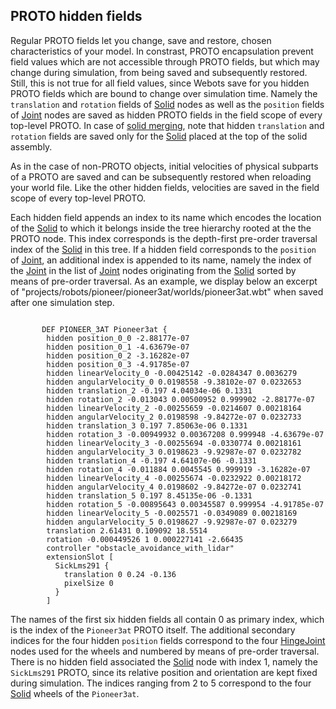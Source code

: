 ## PROTO hidden fields

Regular PROTO fields let you change, save and restore, chosen characteristics of
your model. In constrast, PROTO encapsulation prevent field values which are not
accessible through PROTO fields, but which may change during simulation, from
being saved and subsequently restored. Still, this is not true for all field
values, since Webots save for you hidden PROTO fields which are bound to change
over simulation time. Namely the `translation` and `rotation` fields of
[Solid](#solid) nodes as well as the `position` fields of [Joint](#joint) nodes
are saved as hidden PROTO fields in the field scope of every top-level PROTO. In
case of [solid merging](#implicit-solid-merging-and-joints), note that hidden
`translation` and `rotation` fields are saved only for the [Solid](#solid)
placed at the top of the solid assembly.

As in the case of non-PROTO objects, initial velocities of physical subparts of
a PROTO are saved and can be subsequently restored when reloading your world
file. Like the other hidden fields, velocities are saved in the field scope of
every top-level PROTO.

Each hidden field appends an index to its name which encodes the location of the
[Solid](#solid) to which it belongs inside the tree hierarchy rooted at the the
PROTO node. This index corresponds is the depth-first pre-order traversal index
of the [Solid](#solid) in this tree. If a hidden field corresponds to the
`position` of [Joint](#joint), an additional index is appended to its name,
namely the index of the [Joint](#joint) in the list of [Joint](#joint) nodes
originating from the [Solid](#solid) sorted by means of pre-order traversal. As
an example, we display below an excerpt of
"projects/robots/pioneer/pioneer3at/worlds/pioneer3at.wbt" when saved after one
simulation step.

```

       DEF PIONEER_3AT Pioneer3at {
        hidden position_0_0 -2.88177e-07
        hidden position_0_1 -4.63679e-07
        hidden position_0_2 -3.16282e-07
        hidden position_0_3 -4.91785e-07
        hidden linearVelocity_0 -0.00425142 -0.0284347 0.0036279
        hidden angularVelocity_0 0.0198558 -9.38102e-07 0.0232653
        hidden translation_2 -0.197 4.04034e-06 0.1331
        hidden rotation_2 -0.013043 0.00500952 0.999902 -2.88177e-07
        hidden linearVelocity_2 -0.00255659 -0.0214607 0.00218164
        hidden angularVelocity_2 0.0198598 -9.84272e-07 0.0232733
        hidden translation_3 0.197 7.85063e-06 0.1331
        hidden rotation_3 -0.00949932 0.00367208 0.999948 -4.63679e-07
        hidden linearVelocity_3 -0.00255694 -0.0330774 0.00218161
        hidden angularVelocity_3 0.0198623 -9.92987e-07 0.0232782
        hidden translation_4 -0.197 4.64107e-06 -0.1331
        hidden rotation_4 -0.011884 0.0045545 0.999919 -3.16282e-07
        hidden linearVelocity_4 -0.00255674 -0.0232922 0.00218172
        hidden angularVelocity_4 0.0198602 -9.84272e-07 0.0232741
        hidden translation_5 0.197 8.45135e-06 -0.1331
        hidden rotation_5 -0.00895643 0.00345587 0.999954 -4.91785e-07
        hidden linearVelocity_5 -0.0025571 -0.0349089 0.00218169
        hidden angularVelocity_5 0.0198627 -9.92987e-07 0.023279
        translation 2.61431 0.109092 18.5514
        rotation -0.000449526 1 0.000227141 -2.66435
        controller "obstacle_avoidance_with_lidar"
        extensionSlot [
          SickLms291 {
            translation 0 0.24 -0.136
            pixelSize 0
          }
        ]
```

The names of the first six hidden fields all contain 0 as primary index, which
is the index of the `Pioneer3at` PROTO itself. The additional secondary indices
for the four hidden `position` fields correspond to the four
[HingeJoint](#hingejoint) nodes used for the wheels and numbered by means of
pre-order traversal. There is no hidden field associated the [Solid](#solid)
node with index 1, namely the `SickLms291` PROTO, since its relative position
and orientation are kept fixed during simulation. The indices ranging from 2 to
5 correspond to the four [Solid](#solid) wheels of the `Pioneer3at`.

